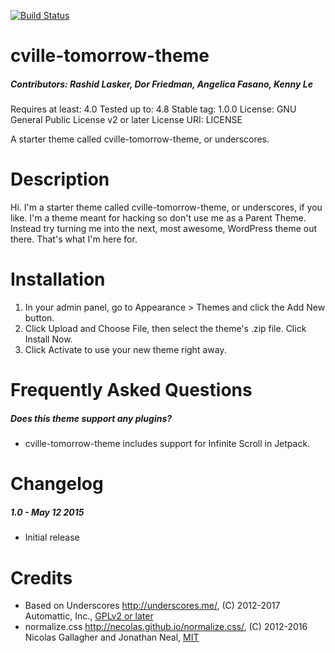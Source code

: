 [![Build Status](https://travis-ci.org/Automattic/_s.svg?branch=master)](https://travis-ci.org/Automattic/_s)

# cville-tomorrow-theme

##### Contributors: Rashid Lasker, Dor Friedman, Angelica Fasano, Kenny Le

Requires at least: 4.0
Tested up to: 4.8
Stable tag: 1.0.0
License: GNU General Public License v2 or later
License URI: LICENSE

A starter theme called cville-tomorrow-theme, or underscores.

# Description

Hi. I'm a starter theme called cville-tomorrow-theme, or underscores, if you like. I'm a theme meant for hacking so don't use me as a Parent Theme. Instead try turning me into the next, most awesome, WordPress theme out there. That's what I'm here for.

# Installation

1. In your admin panel, go to Appearance > Themes and click the Add New button.
2. Click Upload and Choose File, then select the theme's .zip file. Click Install Now.
3. Click Activate to use your new theme right away.

# Frequently Asked Questions

##### Does this theme support any plugins? 

* cville-tomorrow-theme includes support for Infinite Scroll in Jetpack.

# Changelog

##### 1.0 - May 12 2015
* Initial release

# Credits 

* Based on Underscores http://underscores.me/, (C) 2012-2017 Automattic, Inc., [GPLv2 or later](https://www.gnu.org/licenses/gpl-2.0.html)
* normalize.css http://necolas.github.io/normalize.css/, (C) 2012-2016 Nicolas Gallagher and Jonathan Neal, [MIT](http://opensource.org/licenses/MIT)
